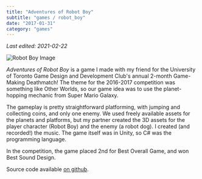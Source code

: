 ```yaml
---
title: "Adventures of Robot Boy"
subtitle: "games / robot_boy"
date: "2017-01-31"
category: "games"
---
```


_Last edited: 2021-02-22_

![Robot Boy Image](/images/robot_boy.png)

_Adventures of Robot Boy_ is a game I made with my friend for the University of Toronto Game Design and Development Club's annual 2-month Game-Making Deathmatch! The theme for the 2016-2017 competition was something like Other Worlds, so our game idea was to use the planet-hopping mechanic from Super Mario Galaxy.

The gameplay is pretty straightforward platforming, with jumping and collecting coins, and only one enemy. We used freely available assets for the planets and platforms, but my partner created the 3D assets for the player character (Robot Boy) and the enemy (a robot dog). I created (and recorded!) the music. The game itself was in Unity, so C# was the programming language.

In the competition, the game placed 2nd for Best Overall Game, and won Best Sound Design.

Source code available [on github](https://github.com/bill-bateman/GMD2017).